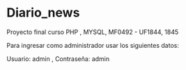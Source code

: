 # Diario_news
Proyecto final curso PHP , MYSQL, MF0492 - UF1844, 1845

Para ingresar como administrador usar los siguientes datos:

Usuario: admin ,
Contraseña: admin
